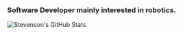 ### Software Developer mainly interested in robotics.

![Stevenson's GitHub Stats](https://github-readme-stats.vercel.app/api?username=Costa-SM&show_icons=true&theme=tokyonight&count_private=true)
 
<!--
**Costa-SM/Costa-SM** is a ✨ _special_ ✨ repository because its `README.md` (this file) appears on your GitHub profile.

Here are some ideas to get you started:

- 🔭 I’m currently working on ...
- 🌱 I’m currently learning ...
- 👯 I’m looking to collaborate on ...
- 🤔 I’m looking for help with ...
- 💬 Ask me about ...
- 📫 How to reach me: ...
- 😄 Pronouns: ...
- ⚡ Fun fact: ...
-->
